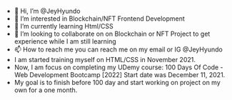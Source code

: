 - 👋 Hi, I’m @JeyHyundo
- 👀 I’m interested in Blockchain/NFT Frontend Development
- 🌱 I’m currently learning Html/CSS
- 💞️ I’m looking to collaborate on on Blockchain or NFT Project to get experience while I am still learning
- 📫 How to reach me you can reach me on my email or IG @JeyHyundo
- I am started training myself on HTML/CSS in November 2021.
- Now, I am focus on completing my UDemy course: 100 Days Of Code - Web Development Bootcamp [2022] Start date was December 11, 2021.
- My goal is to finish before 100 day and start working on project on my own for a one month.
